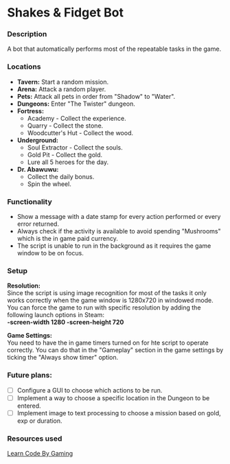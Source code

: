 # Shakes & Fidget Bot

### Description
A bot that automatically performs most of the repeatable tasks in the game.

### Locations
- **Tavern:** Start a random mission.
- **Arena:** Attack a random player.
- **Pets:** Attack all pets in order from "Shadow" to "Water".
- **Dungeons:** Enter "The Twister" dungeon.
- **Fortress:**
  - Academy - Collect the experience.
  - Quarry - Collect the stone.
  - Woodcutter's Hut - Collect the wood.
- **Underground:**
  - Soul Extractor - Collect the souls.
  - Gold Pit - Collect the gold.
  - Lure all 5 heroes for the day.
- **Dr. Abawuwu:**
  - Collect the daily bonus.
  - Spin the wheel.
  
### Functionality
- Show a message with a date stamp for every action performed or every error returned.
- Always check if the activity is available to avoid spending "Mushrooms" which is the in game paid currency.
- The script is unable to run in the background as it requires the game window to be on focus.

### Setup
**Resolution:**  
Since the script is using image recognition for most of the tasks it only works correctly when the game window is
1280x720 in windowed mode. You can force the game to run with specific resolution by adding the 
following launch options in Steam:  
**-screen-width 1280 -screen-height 720**  

**Game Settings:**  
You need to have the in game timers turned on for hte script to operate correctly. You can do that in the 
"Gameplay" section in the game settings by ticking the "Always show timer" option.

### Future plans:
- [ ] Configure a GUI to choose which actions to be run.
- [ ] Implement a way to choose a specific location in the Dungeon to be entered.
- [ ] Implement image to text processing to choose a mission based on gold, exp or duration.

### Resources used
[Learn Code By Gaming](https://www.youtube.com/channel/UCD8vb6Bi7_K_78nItq5YITA)  
